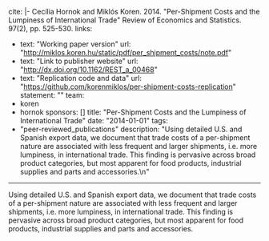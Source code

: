 cite: |-
  Cecília Hornok and Miklós Koren. 2014. "Per-Shipment Costs and the Lumpiness of International Trade" Review of Economics and Statistics. 97(2), pp. 525-530.
links:
  - text: "Working paper version"
    url: "http://miklos.koren.hu/static/pdf/per_shipment_costs/note.pdf"
  - text: "Link to publisher website"
    url: "http://dx.doi.org/10.1162/REST_a_00468"
  - text: "Replication code and data"
    url: "https://github.com/korenmiklos/per-shipment-costs-replication"
statement: ""
team:
  - koren
  - hornok
sponsors: []
title: "Per-Shipment Costs and the Lumpiness of International Trade"
date: "2014-01-01"
tags:
  - "peer-reviewed_publications"
description: "Using detailed U.S. and Spanish export data, we document that trade costs of a per-shipment nature are associated with less frequent and larger shipments, i.e. more lumpiness, in international trade. This finding is pervasive across broad product categories, but most apparent for food products, industrial supplies and parts and accessories.\n"

---

Using detailed U.S. and Spanish export data, we document that trade costs of a per-shipment nature are associated with less frequent and larger shipments, i.e. more lumpiness, in international trade. This finding is pervasive across broad product categories, but most apparent for food products, industrial supplies and parts and accessories.

